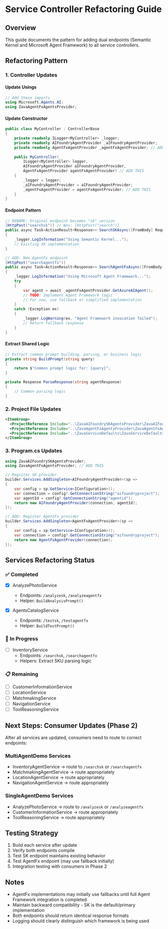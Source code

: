 # Service Controller Refactoring Guide

## Overview

This guide documents the pattern for adding dual endpoints (Semantic Kernel and Microsoft Agent Framework) to all service controllers.

## Refactoring Pattern

### 1. Controller Updates

#### Update Usings
```csharp
// Add these imports
using Microsoft.Agents.AI;
using ZavaAgentFxAgentsProvider;
```

#### Update Constructor
```csharp
public class MyController : ControllerBase
{
    private readonly ILogger<MyController> _logger;
    private readonly AIFoundryAgentProvider _aIFoundryAgentProvider;
    private readonly AgentFxAgentProvider _agentFxAgentProvider; // ADD THIS
    
    public MyController(
        ILogger<MyController> logger,
        AIFoundryAgentProvider aIFoundryAgentProvider,
        AgentFxAgentProvider agentFxAgentProvider) // ADD THIS
    {
        _logger = logger;
        _aIFoundryAgentProvider = aIFoundryAgentProvider;
        _agentFxAgentProvider = agentFxAgentProvider; // ADD THIS
    }
}
```

#### Endpoint Pattern
```csharp
// RENAME: Original endpoint becomes "sk" version
[HttpPost("searchsk")] // Was: [HttpPost("search")]
public async Task<ActionResult<Response>> SearchSKAsync([FromBody] Request request)
{
    _logger.LogInformation("Using Semantic Kernel...");
    // Existing SK implementation
}

// ADD: New AgentFx endpoint
[HttpPost("searchagentfx")]
public async Task<ActionResult<Response>> SearchAgentFxAsync([FromBody] Request request)
{
    _logger.LogInformation("Using Microsoft Agent Framework...");
    try
    {
        var agent = await _agentFxAgentProvider.GetAzureAIAgent();
        // TODO: Implement Agent Framework logic
        // For now, use fallback or simplified implementation
    }
    catch (Exception ex)
    {
        _logger.LogWarning(ex, "Agent Framework invocation failed");
        // Return fallback response
    }
}
```

#### Extract Shared Logic
```csharp
// Extract common prompt building, parsing, or business logic
private string BuildPrompt(string query)
{
    return $"Common prompt logic for: {query}";
}

private Response ParseResponse(string agentResponse)
{
    // Common parsing logic
}
```

### 2. Project File Updates

```xml
<ItemGroup>
  <ProjectReference Include="..\ZavaAIFoundrySKAgentsProvider\ZavaAIFoundrySKAgentsProvider.csproj" />
  <ProjectReference Include="..\ZavaAgentFxAgentsProvider\ZavaAgentFxAgentsProvider.csproj" /> <!-- ADD THIS -->
  <ProjectReference Include="..\ZavaServiceDefaults\ZavaServiceDefaults.csproj" />
</ItemGroup>
```

### 3. Program.cs Updates

```csharp
using ZavaAIFoundrySKAgentsProvider;
using ZavaAgentFxAgentsProvider; // ADD THIS

// Register SK provider
builder.Services.AddSingleton<AIFoundryAgentProvider>(sp =>
{
    var config = sp.GetService<IConfiguration>();
    var connection = config?.GetConnectionString("aifoundryproject");
    var agentId = config?.GetConnectionString("agentid");
    return new AIFoundryAgentProvider(connection, agentId);
});

// ADD: Register AgentFx provider
builder.Services.AddSingleton<AgentFxAgentProvider>(sp =>
{
    var config = sp.GetService<IConfiguration>();
    var connection = config?.GetConnectionString("aifoundryproject");
    return new AgentFxAgentProvider(connection);
});
```

## Services Refactoring Status

### ✅ Completed
- [x] AnalyzePhotoService
  - Endpoints: `/analyzesk`, `/analyzeagentfx`
  - Helper: `BuildAnalysisPrompt()`
  
- [x] AgentsCatalogService
  - Endpoints: `/testsk`, `/testagentfx`
  - Helper: `BuildTestPrompt()`

### 🔄 In Progress
- [ ] InventoryService
  - Endpoints: `/searchsk`, `/searchagentfx`
  - Helpers: Extract SKU parsing logic

### 📋 Remaining
- [ ] CustomerInformationService
- [ ] LocationService
- [ ] MatchmakingService
- [ ] NavigationService
- [ ] ToolReasoningService

## Next Steps: Consumer Updates (Phase 2)

After all services are updated, consumers need to route to correct endpoints:

### MultiAgentDemo Services
- InventoryAgentService → route to `/searchsk` or `/searchagentfx`
- MatchmakingAgentService → route appropriately
- LocationAgentService → route appropriately
- NavigationAgentService → route appropriately

### SingleAgentDemo Services
- AnalyzePhotoService → route to `/analyzesk` or `/analyzeagentfx`
- CustomerInformationService → route appropriately
- ToolReasoningService → route appropriately

## Testing Strategy

1. Build each service after update
2. Verify both endpoints compile
3. Test SK endpoint maintains existing behavior
4. Test AgentFx endpoint (may use fallback initially)
5. Integration testing with consumers in Phase 2

## Notes

- AgentFx implementations may initially use fallbacks until full Agent Framework integration is completed
- Maintain backward compatibility - SK is the default/primary implementation
- Both endpoints should return identical response formats
- Logging should clearly distinguish which framework is being used
